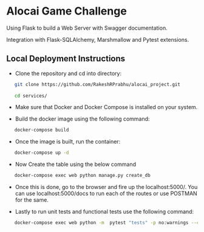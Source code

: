 
# Alocai Game Challenge

Using Flask to build a Web Server with Swagger documentation.

Integration with Flask-SQLAlchemy, Marshmallow and Pytest extensions.





## Local Deployment Instructions

- Clone the repository and cd into directory:

```bash
   git clone https://github.com/RakeshRPrabhu/alocai_project.git
  
   cd services/
```

- Make sure that Docker and Docker Compose is installed on your system.

- Build the docker image using the following command:

```bash
   docker-compose build
```
- Once the image is built, run the container:

```bash
   docker-compose up -d
```

- Now Create the table using the below command

```bash
   docker-compose exec web python manage.py create_db
```

- Once this is done, go to the browser and fire up the localhost:5000/. You can use localhost:5000/docs to run each of the routes or use POSTMAN for the same.

- Lastly to run unit tests and functional tests use the following command:

```bash
   docker-compose exec web python -m  pytest "tests" -p no:warnings --cov
```

